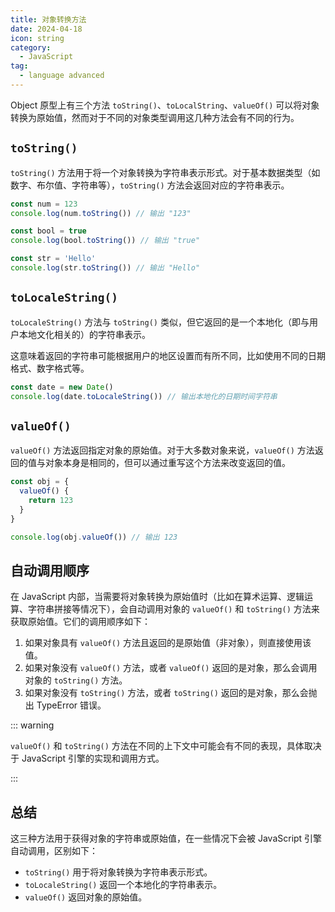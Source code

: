 ```yaml
---
title: 对象转换方法
date: 2024-04-18
icon: string
category:
  - JavaScript
tag:
  - language advanced
---
```


Object 原型上有三个方法 `toString()`、`toLocalString`、`valueOf()` 可以将对象转换为原始值，然而对于不同的对象类型调用这几种方法会有不同的行为。

## `toString()`

`toString()` 方法用于将一个对象转换为字符串表示形式。对于基本数据类型（如数字、布尔值、字符串等），`toString()` 方法会返回对应的字符串表示。

```js
const num = 123
console.log(num.toString()) // 输出 "123"

const bool = true
console.log(bool.toString()) // 输出 "true"

const str = 'Hello'
console.log(str.toString()) // 输出 "Hello"
```

## `toLocaleString()`

`toLocaleString()` 方法与 `toString()` 类似，但它返回的是一个本地化（即与用户本地文化相关的）的字符串表示。

这意味着返回的字符串可能根据用户的地区设置而有所不同，比如使用不同的日期格式、数字格式等。

```js
const date = new Date()
console.log(date.toLocaleString()) // 输出本地化的日期时间字符串
```

## `valueOf()`

`valueOf()` 方法返回指定对象的原始值。对于大多数对象来说，`valueOf()` 方法返回的值与对象本身是相同的，但可以通过重写这个方法来改变返回的值。

```js
const obj = {
  valueOf() {
    return 123
  }
}

console.log(obj.valueOf()) // 输出 123
```

## 自动调用顺序

在 JavaScript 内部，当需要将对象转换为原始值时（比如在算术运算、逻辑运算、字符串拼接等情况下），会自动调用对象的 `valueOf()` 和 `toString()` 方法来获取原始值。它们的调用顺序如下：

1. 如果对象具有 `valueOf()` 方法且返回的是原始值（非对象），则直接使用该值。
2. 如果对象没有 `valueOf()` 方法，或者 `valueOf()` 返回的是对象，那么会调用对象的 `toString()` 方法。
3. 如果对象没有 `toString()` 方法，或者 `toString()` 返回的是对象，那么会抛出 TypeError 错误。

::: warning

`valueOf()` 和 `toString()` 方法在不同的上下文中可能会有不同的表现，具体取决于 JavaScript 引擎的实现和调用方式。

:::

## 总结

这三种方法用于获得对象的字符串或原始值，在一些情况下会被 JavaScript 引擎自动调用，区别如下：

- `toString()` 用于将对象转换为字符串表示形式。
- `toLocaleString()` 返回一个本地化的字符串表示。
- `valueOf()` 返回对象的原始值。
